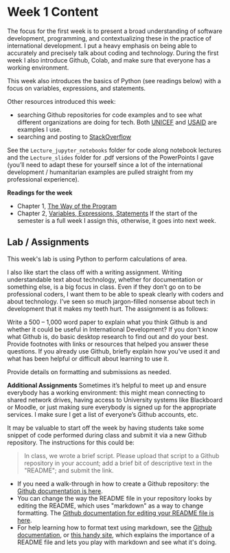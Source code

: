 # Week 1 Content
The focus for the first week is to present a broad understanding of software development, programming, and contextualizing these in the practice of international development. I put a heavy emphasis on being able to accurately and precisely talk about coding and technology. During the first week I also introduce Github, Colab, and make sure that everyone has a working environment.

This week also introduces the basics of Python (see readings below) with a focus on variables, expressions, and statements.

Other resources introduced this week:
- searching Github repositories for code examples and to see what different organizations are doing for tech. Both [UNICEF](https://github.com/unicef) and [USAID]( https://github.com/USAID/) are examples I use.
- searching and posting to [StackOverflow]( https://stackoverflow.com)

See the `Lecture_jupyter_notebooks` folder for code along notebook lectures and the `Lecture_slides` folder for .pdf versions of the PowerPoints I gave (you’ll need to adapt these for yourself since a lot of the international development / humanitarian examples are pulled straight from my professional experience).

**Readings for the week**
- Chapter 1, [The Way of the Program](http://greenteapress.com/thinkpython2/html/thinkpython2002.html)
- Chapter 2,  [Variables, Expressions, Statements](http://greenteapress.com/thinkpython2/html/thinkpython2003.html) If the start of the semester is a full week I assign this, otherwise, it goes into next week.

## Lab / Assignments
This week's lab is using Python to perform calculations of area.

I also like start the class off with a writing assignment. Writing understandable text about technology, whether for documentation or something else, is a big focus in class. Even if they don’t go on to be professional coders, I want them to be able to speak clearly with coders and about technology. I’ve seen so much jargon-filled nonsense about tech in development that it makes my teeth hurt. The assignment is as follows:

Write a 500 – 1,000 word paper to explain what you think Github is and whether it could be useful in International Development? If you don't know what Github is, do basic desktop research to find out and do your best. Provide footnotes with links or resources that helped you answer these questions. If you already use Github, briefly explain how you've used it and what has been helpful or difficult about learning to use it.

Provide details on formatting and submissions as needed.

**Additional Assignments**
Sometimes it’s helpful to meet up and ensure everybody has a working environment: this might mean connecting to shared network drives, having access to University systems like Blackboard or Moodle, or just making sure everybody is signed up for the appropriate services. I make sure I get a list of everyone’s Github accounts, etc.

It may be valuable to start off the week by having students take some snippet of code performed during class and submit it via a new Github repository. The instructions for this could be:
>In class, we wrote a brief script. Please upload that script to a Github repository in your account; add a brief bit of descriptive text in the "README"; and submit the link.

-  If you need a walk-through in how to create a Github repository: the [Github documentation is here](https://docs.github.com/en/github/getting-started-with-github/create-a-repo).
-  You can change the way the README file in your repository looks by editing the README, which uses "markdown" as a way to change formatting. The [Github documentation for editing your README file is here](https://docs.github.com/en/github/managing-files-in-a-repository/editing-files-in-your-repository).
-  For help learning how to format text using markdown, see the [Github documentation](https://docs.github.com/en/github/writing-on-github/basic-writing-and-formatting-syntax), or [this handy site](https://www.makeareadme.com/), which explains the importance of a README file and lets you play with markdown and see what it's doing.

